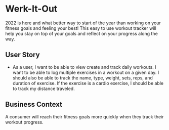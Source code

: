 # Werk-It-Out
2022 is here and what better way to start of the year than working on your fitness goals and feeling your best! This easy to use workout tracker will help you stay on top of your goals and reflect on your progress along the way.

## User Story

* As a user, I want to be able to view create and track daily workouts. I want to be able to log multiple exercises in a workout on a given day. I should also be able to track the name, type, weight, sets, reps, and duration of exercise. If the exercise is a cardio exercise, I should be able to track my distance traveled.

## Business Context

A consumer will reach their fitness goals more quickly when they track their workout progress.